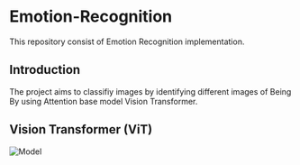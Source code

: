 # Emotion-Recognition
This repository consist of Emotion Recognition implementation.

## Introduction
The project aims to classifiy images by identifying different images of Being By using Attention base model Vision Transformer.

## Vision Transformer (ViT) 

![Model](https://miro.medium.com/v2/resize:fit:1358/1*inc9Sty8xMFNNYlNVn9iBQ.png)
